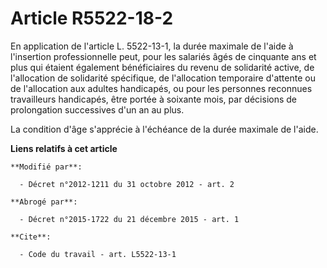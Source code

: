 # Article R5522-18-2

En application de l'article L. 5522-13-1, la durée maximale de l'aide à l'insertion professionnelle peut, pour les salariés
âgés de cinquante ans et plus qui étaient également bénéficiaires du revenu de solidarité active, de l'allocation de
solidarité spécifique, de l'allocation temporaire d'attente ou de l'allocation aux adultes handicapés, ou pour les personnes
reconnues travailleurs handicapés, être portée à soixante mois, par décisions de prolongation successives d'un an au plus. 

La condition d'âge s'apprécie à l'échéance de la durée maximale de l'aide.

**Liens relatifs à cet article**

	**Modifié par**:

	  - Décret n°2012-1211 du 31 octobre 2012 - art. 2

	**Abrogé par**:

	  - Décret n°2015-1722 du 21 décembre 2015 - art. 1

	**Cite**:

	  - Code du travail - art. L5522-13-1
